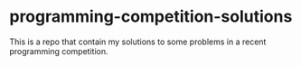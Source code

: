 # programming-competition-solutions
This is a repo that contain my solutions to some problems in a recent programming competition.
